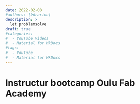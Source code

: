 ```yaml
---
date: 2022-02-08
#authors: [Þórarinn]
description: >
  let problemsolve
draft: true
#categories:
#  - YouTube Videos
#  - Material for MkDocs
#tags:
#  - YouTube
#  - Material for MkDocs
---
```


# Instructur bootcamp Oulu Fab Academy